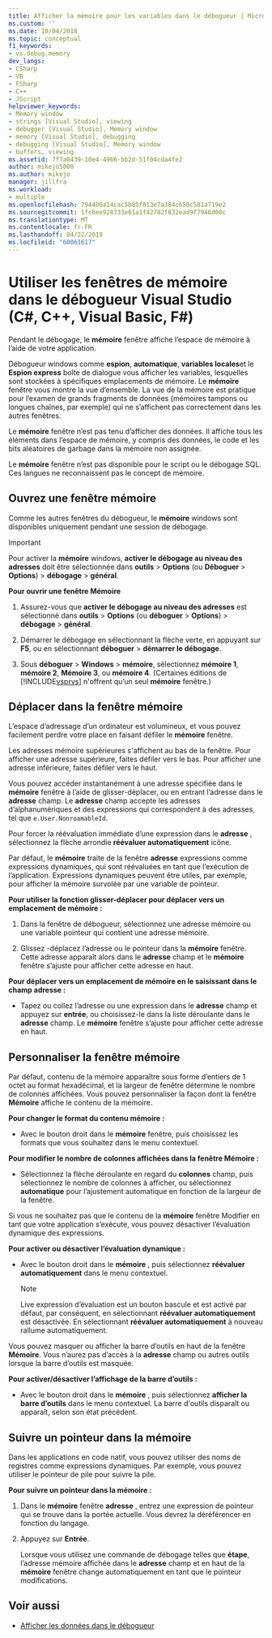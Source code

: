```yaml
---
title: Afficher la mémoire pour les variables dans le débogueur | Microsoft Docs
ms.custom: ''
ms.date: 10/04/2018
ms.topic: conceptual
f1_keywords:
- vs.debug.memory
dev_langs:
- CSharp
- VB
- FSharp
- C++
- JScript
helpviewer_keywords:
- Memory window
- strings [Visual Studio], viewing
- debugger [Visual Studio], Memory window
- memory [Visual Studio], debugging
- debugging [Visual Studio], Memory window
- buffers, viewing
ms.assetid: 7f7a0439-10e4-4966-bb2d-51f04cda4fe2
author: mikejo5000
ms.author: mikejo
manager: jillfra
ms.workload:
- multiple
ms.openlocfilehash: 794400a14cac5b85f813e7a384c650c581a719e2
ms.sourcegitcommit: 1fc6ee928733e61a1f42782f832ead9f7946d00c
ms.translationtype: MT
ms.contentlocale: fr-FR
ms.lasthandoff: 04/22/2019
ms.locfileid: "60061617"
---
```

# <a name="use-the-memory-windows-in-the-visual-studio-debugger-c-c-visual-basic-f"></a>Utiliser les fenêtres de mémoire dans le débogueur Visual Studio (C#, C++, Visual Basic, F#)

Pendant le débogage, le **mémoire** fenêtre affiche l’espace de mémoire à l’aide de votre application.

Débogueur windows comme **espion**, **automatique**, **variables locales**et le **Espion express** boîte de dialogue vous afficher les variables, lesquelles sont stockées à spécifiques emplacements de mémoire. Le **mémoire** fenêtre vous montre la vue d’ensemble. La vue de la mémoire est pratique pour l’examen de grands fragments de données (mémoires tampons ou longues chaînes, par exemple) qui ne s’affichent pas correctement dans les autres fenêtres.

Le **mémoire** fenêtre n’est pas tenu d’afficher des données. Il affiche tous les éléments dans l’espace de mémoire, y compris des données, le code et les bits aléatoires de garbage dans la mémoire non assignée.

Le **mémoire** fenêtre n’est pas disponible pour le script ou le débogage SQL. Ces langues ne reconnaissent pas le concept de mémoire.

## <a name="open-a-memory-window"></a>Ouvrez une fenêtre mémoire

Comme les autres fenêtres du débogueur, le **mémoire** windows sont disponibles uniquement pendant une session de débogage.

>[!IMPORTANT]
>Pour activer la **mémoire** windows, **activer le débogage au niveau des adresses** doit être sélectionnée dans **outils** > **Options** (ou **Déboguer** > **Options**) > **débogage** > **général**.

**Pour ouvrir une fenêtre Mémoire**

1. Assurez-vous que **activer le débogage au niveau des adresses** est sélectionné dans **outils** > **Options** (ou **déboguer**  >  **Options**) > **débogage** > **général**.

1. Démarrer le débogage en sélectionnant la flèche verte, en appuyant sur **F5**, ou en sélectionnant **déboguer** > **démarrer le débogage**.

2. Sous **déboguer** > **Windows** > **mémoire**, sélectionnez **mémoire 1**, **mémoire 2**, **Mémoire 3**, ou **mémoire 4**. (Certaines éditions de [!INCLUDE[vsprvs](../code-quality/includes/vsprvs_md.md)] n'offrent qu’un seul **mémoire** fenêtre.)

## <a name="move-around-in-the-memory-window"></a>Déplacer dans la fenêtre mémoire

L’espace d’adressage d’un ordinateur est volumineux, et vous pouvez facilement perdre votre place en faisant défiler le **mémoire** fenêtre.

Les adresses mémoire supérieures s'affichent au bas de la fenêtre. Pour afficher une adresse supérieure, faites défiler vers le bas. Pour afficher une adresse inférieure, faites défiler vers le haut.

Vous pouvez accéder instantanément à une adresse spécifiée dans le **mémoire** fenêtre à l’aide de glisser-déplacer, ou en entrant l’adresse dans le **adresse** champ. Le **adresse** champ accepte les adresses d’alphanumériques et des expressions qui correspondent à des adresses, tel que `e.User.NonroamableId`.

Pour forcer la réévaluation immédiate d’une expression dans le **adresse** , sélectionnez la flèche arrondie **réévaluer automatiquement** icône.

Par défaut, le **mémoire** traite de la fenêtre **adresse** expressions comme expressions dynamiques, qui sont réévaluées en tant que l’exécution de l’application. Expressions dynamiques peuvent être utiles, par exemple, pour afficher la mémoire survolée par une variable de pointeur.

**Pour utiliser la fonction glisser-déplacer pour déplacer vers un emplacement de mémoire :**

1. Dans la fenêtre de débogueur, sélectionnez une adresse mémoire ou une variable pointeur qui contient une adresse mémoire.

2. Glissez -déplacez l’adresse ou le pointeur dans la **mémoire** fenêtre. Cette adresse apparaît alors dans le **adresse** champ et le **mémoire** fenêtre s’ajuste pour afficher cette adresse en haut.

**Pour déplacer vers un emplacement de mémoire en le saisissant dans le champ adresse :**

- Tapez ou collez l’adresse ou une expression dans le **adresse** champ et appuyez sur **entrée**, ou choisissez-le dans la liste déroulante dans le **adresse** champ. Le **mémoire** fenêtre s’ajuste pour afficher cette adresse en haut.

## <a name="customize-the-memory-window"></a>Personnaliser la fenêtre mémoire

Par défaut, contenu de la mémoire apparaître sous forme d’entiers de 1 octet au format hexadécimal, et la largeur de fenêtre détermine le nombre de colonnes affichées. Vous pouvez personnaliser la façon dont la fenêtre **Mémoire** affiche le contenu de la mémoire.

**Pour changer le format du contenu mémoire :**

- Avec le bouton droit dans le **mémoire** fenêtre, puis choisissez les formats que vous souhaitez dans le menu contextuel.

**Pour modifier le nombre de colonnes affichées dans la fenêtre Mémoire :**

- Sélectionnez la flèche déroulante en regard du **colonnes** champ, puis sélectionnez le nombre de colonnes à afficher, ou sélectionnez **automatique** pour l’ajustement automatique en fonction de la largeur de la fenêtre.

Si vous ne souhaitez pas que le contenu de la **mémoire** fenêtre Modifier en tant que votre application s’exécute, vous pouvez désactiver l’évaluation dynamique des expressions.

**Pour activer ou désactiver l’évaluation dynamique :**

- Avec le bouton droit dans le **mémoire** , puis sélectionnez **réévaluer automatiquement** dans le menu contextuel.

  >[!NOTE]
  >Live expression d’évaluation est un bouton bascule et est activé par défaut, par conséquent, en sélectionnant **réévaluer automatiquement** est désactivée. En sélectionnant **réévaluer automatiquement** à nouveau rallume automatiquement.

Vous pouvez masquer ou afficher la barre d’outils en haut de la fenêtre **Mémoire**. Vous n’aurez pas d’accès à la **adresse** champ ou autres outils lorsque la barre d’outils est masquée.

**Pour activer/désactiver l’affichage de la barre d’outils :**

- Avec le bouton droit dans le **mémoire** , puis sélectionnez **afficher la barre d’outils** dans le menu contextuel. La barre d'outils disparaît ou apparaît, selon son état précédent.

## <a name="follow-a-pointer-through-memory"></a>Suivre un pointeur dans la mémoire

Dans les applications en code natif, vous pouvez utiliser des noms de registres comme expressions dynamiques. Par exemple, vous pouvez utiliser le pointeur de pile pour suivre la pile.

**Pour suivre un pointeur dans la mémoire :**

1. Dans le **mémoire** fenêtre **adresse** , entrez une expression de pointeur qui se trouve dans la portée actuelle. Vous devrez la déréférencer en fonction du langage.

2. Appuyez sur **Entrée**.

   Lorsque vous utilisez une commande de débogage telles que **étape**, l’adresse mémoire affichée dans le **adresse** champ et en haut de la **mémoire** fenêtre change automatiquement en tant que le pointeur modifications.

## <a name="see-also"></a>Voir aussi
- [Afficher les données dans le débogueur](../debugger/viewing-data-in-the-debugger.md)